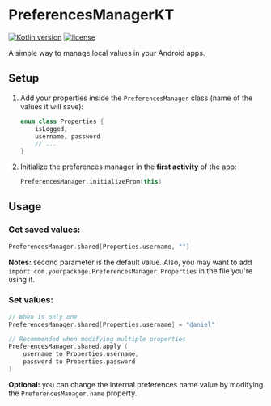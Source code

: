 # PreferencesManagerKT

[![Kotlin version](https://img.shields.io/badge/Kotlin-1.2-brightgreen.svg)](https://kotlinlang.org/)
[![license](https://img.shields.io/badge/license-MIT-blue.svg)](https://github.com/illescasDaniel/PreferencesManagerKT/blob/master/LICENSE)

A simple way to manage local values in your Android apps.

Setup
-----

1. Add your properties inside the `PreferencesManager` class (name of the values it will save):
	```kotlin
	enum class Properties {
	    isLogged,
	    username, password
	    // ...
	}
	```
2. Initialize the preferences manager in the **first activity** of the app:

	```kotlin
	PreferencesManager.initializeFrom(this)
	```

Usage
-----

### Get saved values:

```Kotlin
PreferencesManager.shared[Properties.username, ""]
```

**Notes:** second parameter is the default value. Also, you may want to add `import com.yourpackage.PreferencesManager.Properties` in the file you're using it.

### **Set** values:

```kotlin
// When is only one
PreferencesManager.shared[Properties.username] = "daniel"

// Recommended when modifying multiple properties
PreferencesManager.shared.apply (
    username to Properties.username,
    password to Properties.password
)
```
**Optional:** you can change the internal preferences name value by modifying the `PreferencesManager.name` property.